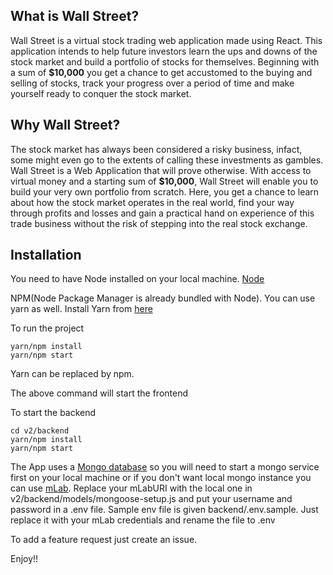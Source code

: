 ## What is Wall Street?
Wall Street is a virtual stock trading web application made using React. This application intends to help future investors learn the ups and downs of the stock market and build a portfolio of stocks for themselves. Beginning with a sum of **$10,000** you get a chance to get accustomed to the buying and selling of stocks, track your progress over a period of time and make yourself ready to conquer the stock market.

## Why Wall Street?

The stock market has always been considered a risky business, infact, some might even go to the extents of calling these investments as gambles. Wall Street is a Web Application that will prove otherwise. With access to virtual money and a starting sum of **$10,000**, Wall Street will enable you to build your very own portfolio from scratch. Here, you get a chance to learn about how the stock market operates in the real world, find your way through profits and losses and gain a practical hand on experience of this trade business without the risk of stepping into the real stock exchange.  


## Installation

You need to have Node installed on your local machine. [Node](https://nodejs.org/en/)

NPM(Node Package Manager is already bundled with Node). You can use yarn as well. Install Yarn from [here](https://yarnpkg.com/lang/en/docs/install/)

To run the project

```
yarn/npm install
yarn/npm start
```

Yarn can be replaced by npm. 

The above command will start the frontend

To start the backend
```
cd v2/backend
yarn/npm install
yarn/npm start
```

The App uses a [Mongo database](https://docs.mongodb.com/v3.2/administration/install-community/) so you will need to start a mongo service first on your local machine or if you don't want local mongo instance you can use [mLab](http://mlab.com). Replace your mLabURI with the local one in v2/backend/models/mongoose-setup.js and put your username and password in a .env file. Sample env file is given backend/.env.sample. Just replace it with your mLab credentials and rename the file to .env

To add a feature request just create an issue.


Enjoy!!



